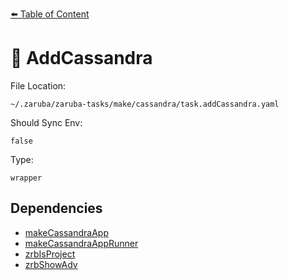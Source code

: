 [⬅️ Table of Content](../README.md)

# 👀 AddCassandra

File Location:

    ~/.zaruba/zaruba-tasks/make/cassandra/task.addCassandra.yaml

Should Sync Env:

    false

Type:

    wrapper


## Dependencies

* [makeCassandraApp](makeCassandraApp.md)
* [makeCassandraAppRunner](makeCassandraAppRunner.md)
* [zrbIsProject](zrbIsProject.md)
* [zrbShowAdv](zrbShowAdv.md)